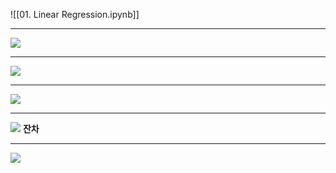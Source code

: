 ![[01. Linear Regression.ipynb]]

---
![](https://i.imgur.com/Gkx6WZT.png)

---
![](https://i.imgur.com/rzjkVyn.png)

---
![](https://i.imgur.com/OTjkoaa.png)

---
![](https://i.imgur.com/Gj7QGE5.png)
**잔차** 

---
![](https://i.imgur.com/IKwRe9t.png)

